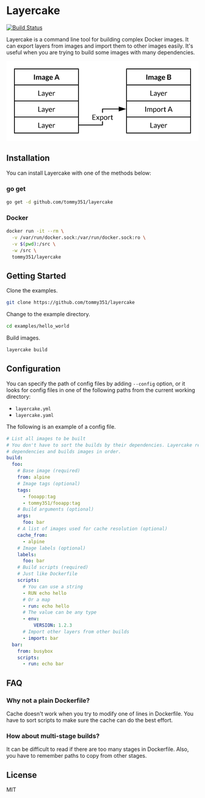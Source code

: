 # Layercake

[![Build Status](https://travis-ci.org/tommy351/layercake.svg?branch=master)](https://travis-ci.org/tommy351/layercake)

Layercake is a command line tool for building complex Docker images. It can export layers from  images and import them to other images easily. It's useful when you are trying to build some images with many dependencies.

![](docs/import_layer.svg)

## Installation

You can install Layercake with one of the methods below:

### go get

```sh
go get -d github.com/tommy351/layercake
```

### Docker

```sh
docker run -it --rm \
  -v /var/run/docker.sock:/var/run/docker.sock:ro \
  -v $(pwd):/src \
  -w /src \
  tommy351/layercake
```

## Getting Started

Clone the examples.

```sh
git clone https://github.com/tommy351/layercake
```

Change to the example directory.

```sh
cd examples/hello_world
```

Build images.

```sh
layercake build
```

## Configuration

You can specify the path of config files by adding `--config` option, or it looks for config files in one of the following paths from the current working directory:

- `layercake.yml`
- `layercake.yaml`

The following is an example of a config file.

```yaml
# List all images to be built
# You don't have to sort the builds by their dependencies. Layercake resolves
# dependencies and builds images in order.
build:
  foo:
    # Base image (required)
    from: alpine
    # Image tags (optional)
    tags:
      - fooapp:tag
      - tommy351/fooapp:tag
    # Build arguments (optional)
    args:
      foo: bar
    # A list of images used for cache resolution (optional)
    cache_from:
      - alpine
    # Image labels (optional)
    labels:
      foo: bar
    # Build scripts (required)
    # Just like Dockerfile
    scripts:
      # You can use a string
      - RUN echo hello
      # Or a map
      - run: echo hello
      # The value can be any type
      - env:
          VERSION: 1.2.3
      # Import other layers from other builds
      - import: bar
  bar:
    from: busybox
    scripts:
      - run: echo bar
```

## FAQ

### Why not a plain Dockerfile?

Cache doesn't work when you try to modify one of lines in Dockerfile. You have to sort scripts to make sure the cache can do the best effort.

### How about multi-stage builds?

It can be difficult to read if there are too many stages in Dockerfile. Also, you have to remember paths to copy from other stages.

## License

MIT
